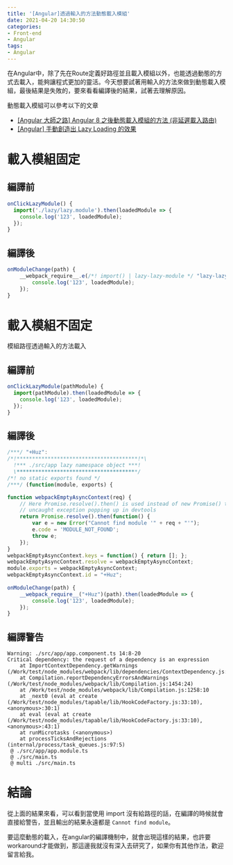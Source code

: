 ```yaml
---
title: '[Angular]透過輸入的方法動態載入模組'
date: 2021-04-20 14:30:50
categories:
- Front-end
- Angular
tags:
- Angular
---
```


在Angular中，除了先在Route定義好路徑並且載入模組以外，也能透過動態的方式去載入，能夠讓程式更加的靈活。今天想要試著用輸入的方法來做到動態載入模組，最後結果是失敗的，要來看看編譯後的結果，試著去理解原因。

<!-- more -->

動態載入模組可以參考以下的文章

* [[Angular 大師之路] Angular 8 之後動態載入模組的方法 (非延遲載入路由)](https://wellwind.idv.tw/blog/2019/06/04/angular-8-dynamic-load-module/)
* [[Angular] 手動創造出 Lazy Loading 的效果](https://blog.kevinyang.net/2017/11/08/manual-lazy-loading/)

# 載入模組固定

## 編譯前

```typescript
onClickLazyModule() {
  import('./lazy/lazy.module').then(loadedModule => {
    console.log('123', loadedModule);
  }); 
}
```

## 編譯後

```javascript
onModuleChange(path) {
    __webpack_require__.e(/*! import() | lazy-lazy-module */ "lazy-lazy-module").then(__webpack_require__.bind(null, /*! ./lazy/lazy.module */ "g5p6")).then(loadedModule => {
        console.log('123', loadedModule);
    });
}
```

# 載入模組不固定

模組路徑透過輸入的方法載入

## 編譯前

```typescript
onClickLazyModule(pathModule) {
  import(pathModule).then(loadedModule => {
    console.log('123', loadedModule);
  }); 
}
```

## 編譯後

```javascript
/***/ "+Huz":
/*!***************************************!*\
  !*** ./src/app lazy namespace object ***!
  \***************************************/
/*! no static exports found */
/***/ (function(module, exports) {

function webpackEmptyAsyncContext(req) {
	// Here Promise.resolve().then() is used instead of new Promise() to prevent
	// uncaught exception popping up in devtools
	return Promise.resolve().then(function() {
		var e = new Error("Cannot find module '" + req + "'");
		e.code = 'MODULE_NOT_FOUND';
		throw e;
	});
}
webpackEmptyAsyncContext.keys = function() { return []; };
webpackEmptyAsyncContext.resolve = webpackEmptyAsyncContext;
module.exports = webpackEmptyAsyncContext;
webpackEmptyAsyncContext.id = "+Huz";
  
onModuleChange(path) {
    __webpack_require__("+Huz")(path).then(loadedModule => {
        console.log('123', loadedModule);
    });
}
```

## 編譯警告

```shell
Warning: ./src/app/app.component.ts 14:8-20
Critical dependency: the request of a dependency is an expression
    at ImportContextDependency.getWarnings (/Work/test/node_modules/webpack/lib/dependencies/ContextDependency.js:40:18)
    at Compilation.reportDependencyErrorsAndWarnings (/Work/test/node_modules/webpack/lib/Compilation.js:1454:24)
    at /Work/test/node_modules/webpack/lib/Compilation.js:1258:10
    at _next0 (eval at create (/Work/test/node_modules/tapable/lib/HookCodeFactory.js:33:10), <anonymous>:30:1)
    at eval (eval at create (/Work/test/node_modules/tapable/lib/HookCodeFactory.js:33:10), <anonymous>:43:1)
    at runMicrotasks (<anonymous>)
    at processTicksAndRejections (internal/process/task_queues.js:97:5)
 @ ./src/app/app.module.ts
 @ ./src/main.ts
 @ multi ./src/main.ts
```

# 結論

從上面的結果來看，可以看到當使用 import 沒有給路徑的話，在編譯的時候就會直接給警告，並且輸出的結果永遠都是 `Cannot find module`。

要這麼動態的載入，在angular的編譯機制中，就會出現這樣的結果，也許要workaround才能做到，那這邊我就沒有深入去研究了，如果你有其他作法，歡迎留言給我。

